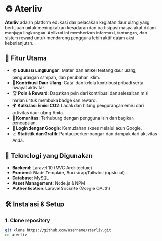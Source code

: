 # ♻️ Aterliv

**Aterliv** adalah platform edukasi dan pelacakan kegiatan daur ulang yang bertujuan untuk meningkatkan kesadaran dan partisipasi masyarakat dalam menjaga lingkungan. Aplikasi ini memberikan informasi, tantangan, dan sistem reward untuk mendorong pengguna lebih aktif dalam aksi keberlanjutan.

## 🚀 Fitur Utama

- 📚 **Edukasi Lingkungan**: Materi dan artikel tentang daur ulang, pengurangan sampah, dan perubahan iklim.
- 🌱 **Kontribusi Daur Ulang**: Catat dan kelola kontribusi pribadi serta riwayat aktivitas.
- 🏆 **Poin & Reward**: Dapatkan poin dari kontribusi dan selesaikan misi harian untuk membuka badge dan reward.
- 🌍 **Kalkulasi Emisi CO2**: Lacak dan hitung pengurangan emisi dari aktivitas daur ulang Anda.
- 👥 **Komunitas**: Terhubung dengan pengguna lain dan bagikan pencapaian.
- 🔐 **Login dengan Google**: Kemudahan akses melalui akun Google.
- 📈 **Statistik dan Grafik**: Pantau perkembangan dan dampak dari aktivitas Anda.

## 🧱 Teknologi yang Digunakan

- **Backend**: Laravel 10 (MVC Architecture)
- **Frontend**: Blade Template, Bootstrap/Tailwind (opsional)
- **Database**: MySQL
- **Asset Management**: Node.js & NPM
- **Authentication**: Laravel Socialite (Google OAuth)

## 🛠️ Instalasi & Setup

### 1. Clone repository
```bash
git clone https://github.com/username/aterliv.git
cd aterliv
